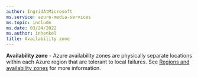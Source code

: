 ```yaml
---
author: IngridAtMicrosoft
ms.service: azure-media-services
ms.topic: include
ms.date: 03/24/2022
ms.author: inhenkel
title: Availability zone
---
```


**Availability zone** - Azure availability zones are physically separate locations within each Azure region that are tolerant to local failures. See [Regions and availability zones](/azure/availability-zones/az-overview) for more information.
